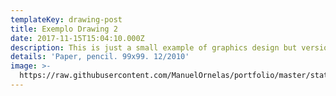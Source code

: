 ```yaml
---
templateKey: drawing-post
title: Exemplo Drawing 2
date: 2017-11-15T15:04:10.000Z
description: This is just a small example of graphics design but version2
details: 'Paper, pencil. 99x99. 12/2010'
image: >-
  https://raw.githubusercontent.com/ManuelOrnelas/portfolio/master/static/img/blog-index.jpg
---
```



